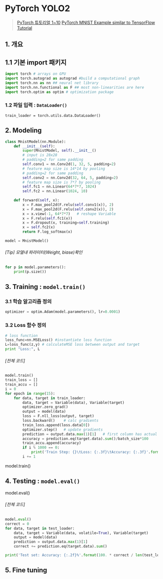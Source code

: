 # PyTorch YOLO2

> [PyTorch 튜토리얼 1~10]()
> [PyTorch MNIST Example similar to TensorFlow Tutorial](https://github.com/rickiepark/pytorch-examples/blob/master/mnist.ipynb)


## 1. 개요 

## 1.1 기본 import 패키지 
```python 
import torch # arrays on GPU
import torch.autograd as autograd #build a computational graph
import torch.nn as nn ## neural net library
import torch.nn.functional as F ## most non-linearities are here
import torch.optim as optim # optimization package
```


### 1.2 파일 입력 : `DataLoader()`

```
train_loader = torch.utils.data.DataLoader()
```


## 2. Modeling

```python 
class MnistModel(nn.Module):
    def __init__(self):
        super(MnistModel, self).__init__()
        # input is 28x28
        # padding=2 for same padding
        self.conv1 = nn.Conv2d(1, 32, 5, padding=2)
        # feature map size is 14*14 by pooling
        # padding=2 for same padding
        self.conv2 = nn.Conv2d(32, 64, 5, padding=2)
        # feature map size is 7*7 by pooling
        self.fc1 = nn.Linear(64*7*7, 1024)
        self.fc2 = nn.Linear(1024, 10)
        
    def forward(self, x):
        x = F.max_pool2d(F.relu(self.conv1(x)), 2)
        x = F.max_pool2d(F.relu(self.conv2(x)), 2)
        x = x.view(-1, 64*7*7)   # reshape Variable
        x = F.relu(self.fc1(x))
        x = F.dropout(x, training=self.training)
        x = self.fc2(x)
        return F.log_softmax(x)
    
model = MnistModel()
```

###### [Tip] 모델내 파라미터(Weight, biase)확인 
```python
for p in model.parameters():
    print(p.size())

```


## 3. Training : `model.train()`

### 3.1 학습 알고리즘 정의 

```python 
optimizer = optim.Adam(model.parameters(), lr=0.0001)
```

### 3.2 Loss 함수 정의 
```python 
# loss function
loss_func=nn.MSELoss() #instantiate loss function
L=loss_func(z,y) # calculateMSE loss between output and target
print "Loss:", L
```

###### [전체 코드] 

```python 
model.train()
train_loss = []
train_accu = []
i = 0
for epoch in range(15):
    for data, target in train_loader:
        data, target = Variable(data), Variable(target)
        optimizer.zero_grad()
        output = model(data)
        loss = F.nll_loss(output, target)
        loss.backward()    # calc gradients
        train_loss.append(loss.data[0])
        optimizer.step()   # update gradients
        prediction = output.data.max(1)[1]   # first column has actual prob.
        accuracy = prediction.eq(target.data).sum()/batch_size*100
        train_accu.append(accuracy)
        if i % 1000 == 0:
            print('Train Step: {}\tLoss: {:.3f}\tAccuracy: {:.3f}'.format(i, loss.data[0], accuracy))
        i += 1
```



model.train()

## 4. Testing : `model.eval()`

model.eval() 



###### [전체 코드] 

```python
model.eval()
correct = 0
for data, target in test_loader:
    data, target = Variable(data, volatile=True), Variable(target)
    output = model(data)
    prediction = output.data.max(1)[1]
    correct += prediction.eq(target.data).sum()

print('Test set: Accuracy: {:.2f}%'.format(100. * correct / len(test_loader.dataset)))
```
## 5. Fine tuning  



